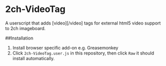 # 2ch-VideoTag
A userscript that adds [video][/video] tags for external html5 video support to 2ch imageboard.

##Installation
1. Install browser specific add-on e.g. Greasemonkey
2. Click `2ch-VideoTag.user.js` in this repository, then click `Raw` it should install automatically.
